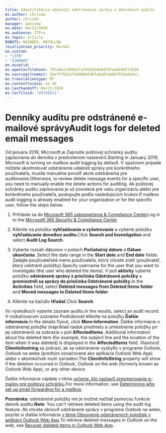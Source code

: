 ```yaml
---
title: Identifikácia udalostí odstránenia správy v denníkoch auditu
ms.author: chrisda
author: chrisda
manager: dansimp
ms.date: 04/21/2020
ms.audience: ITPro
ms.topic: article
ROBOTS: NOINDEX, NOFOLLOW
localization_priority: Normal
ms.custom:
- "1370"
- "3100005"
ms.assetid: ''
ms.openlocfilehash: 797a4b1146862faf91d2b9e8d74feade90f71650
ms.sourcegitcommit: 55eff703a17e500681d8fa6a87eb067019ade3cc
ms.translationtype: MT
ms.contentlocale: sk-SK
ms.lasthandoff: 04/22/2020
ms.locfileid: "43716511"
---
```

# <a name="audit-logs-for-deleted-email-messages"></a><span data-ttu-id="17168-102">Denníky auditu pre odstránené e-mailové správy</span><span class="sxs-lookup"><span data-stu-id="17168-102">Audit logs for deleted email messages</span></span>

<span data-ttu-id="17168-103">Od januára 2019, Microsoft je Zapnutie poštovej schránky auditu zapisovania do denníka v predvolenom nastavení.</span><span class="sxs-lookup"><span data-stu-id="17168-103">Starting in January 2019, Microsoft is turning on mailbox audit logging by default.</span></span> <span data-ttu-id="17168-104">V opačnom prípade môžete skontrolovať odstránenie udalostí správy pre konkrétneho používateľa, musíte manuálne povoliť akcie odstránenia pre auditovanie.</span><span class="sxs-lookup"><span data-stu-id="17168-104">Otherwise, to review delete message events for a specific user, you need to manually enable the delete actions for auditing.</span></span> <span data-ttu-id="17168-105">Ak poštovej schránky auditu zapisovania je už povolená pre vašu organizáciu alebo pre konkrétneho používateľa, postupujte podľa nasledujúcich krokov.</span><span class="sxs-lookup"><span data-stu-id="17168-105">If mailbox audit logging is already enabled for your organization or for the specific user, follow the steps below.</span></span>

1. <span data-ttu-id="17168-106">Prihláste sa do [Microsoft 365 zabezpečenia & Compliance Center](https://protection.office.com/)</span><span class="sxs-lookup"><span data-stu-id="17168-106">Log in to the [Microsoft 365 Security & Compliance Center](https://protection.office.com/)</span></span>

2. <span data-ttu-id="17168-107">Kliknite na položku **vyhľadávanie a vyšetrovanie** a vyberte položku **vyhľadávanie denníkov auditu**.</span><span class="sxs-lookup"><span data-stu-id="17168-107">Click **Search and Investigation** and select **Audit Log Search**.</span></span>

3. <span data-ttu-id="17168-108">Vyberte rozsah dátumov v poliach **Počiatočný dátum** a **Dátum ukončenia** .</span><span class="sxs-lookup"><span data-stu-id="17168-108">Select the date range in the **Start date** and **End date** fields.</span></span> <span data-ttu-id="17168-109">Zadajte používateľské meno používateľa, ktorý chcete zistiť (používateľ, ktorý odstránil položky).</span><span class="sxs-lookup"><span data-stu-id="17168-109">Specify username for the user that you want to investigate (the user who deleted the items).</span></span> <span data-ttu-id="17168-110">V poli **aktivity** vyberte položku **odstránené správy z priečinka Odstránené položky** a **premiestnili sa správy do priečinka Odstránené položky**.</span><span class="sxs-lookup"><span data-stu-id="17168-110">In the **Activities** field, select **Deleted messages from Deleted Items folder** and **Moved messages to Deleted Items folder**.</span></span>

4. <span data-ttu-id="17168-111">Kliknite na tlačidlo **Hľadať**.</span><span class="sxs-lookup"><span data-stu-id="17168-111">Click **Search**.</span></span>

<span data-ttu-id="17168-112">Vo výsledkoch vyberte záznam auditu.</span><span class="sxs-lookup"><span data-stu-id="17168-112">In the results, select an audit record.</span></span> <span data-ttu-id="17168-113">V rozbaľovacom zozname Podrobnosti kliknite na položku **Ďalšie informácie**.</span><span class="sxs-lookup"><span data-stu-id="17168-113">In the details flyout, click **More Information**.</span></span> <span data-ttu-id="17168-114">Ďalšie informácie o odstránenej položke (napríklad riadok predmetu a umiestnenie položky pri jej odstránení) sa zobrazia v poli **Affecteditems** .</span><span class="sxs-lookup"><span data-stu-id="17168-114">Additional information about the deleted item (for example, the subject line and the location of the item when it was deleted) is displayed in the **AffectedItems** field.</span></span> <span data-ttu-id="17168-115">Vlastnosť **Clientinfostring** sa zobrazí, ak sa odstránenie vyskytlo v programe Outlook, Outlook na webe (predtým označované ako aplikácia Outlook Web App) alebo v akomkoľvek inom zariadení.</span><span class="sxs-lookup"><span data-stu-id="17168-115">The **ClientInfoString** property will show if the deletion occurred in Outlook, Outlook on the web (formerly known as Outlook Web App), or any other device.</span></span>

<span data-ttu-id="17168-116">Ďalšie informácie nájdete v téme [určenie, kto nastaviť presmerovanie e-mailov pre poštovú schránku](https://docs.microsoft.com/office365/securitycompliance/auditing-troubleshooting-scenarios#determining-if-a-user-deleted-email-items).</span><span class="sxs-lookup"><span data-stu-id="17168-116">For more information, see [Determining who set up email forwarding for a mailbox](https://docs.microsoft.com/office365/securitycompliance/auditing-troubleshooting-scenarios#determining-if-a-user-deleted-email-items).</span></span>

<span data-ttu-id="17168-117">**Poznámka**: odstránené položky nie je možné načítať pomocou funkcie denník auditu.</span><span class="sxs-lookup"><span data-stu-id="17168-117">**Note**: You can't retrieve deleted items using the audit log feature.</span></span> <span data-ttu-id="17168-118">Ak chcete obnoviť odstránené správy v programe Outlook na webe, pozrite si ďalšie informácie [v téme Obnovenie odstránených položiek v aplikácii Outlook Web App](https://support.office.com/article/C3D8FC15-EEEF-4F1C-81DF-E27964B7EDD4).</span><span class="sxs-lookup"><span data-stu-id="17168-118">To retrieve deleted messages in Outlook on the web, see [Recover deleted items in Outlook Web App](https://support.office.com/article/C3D8FC15-EEEF-4F1C-81DF-E27964B7EDD4).</span></span>
